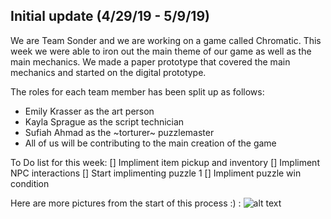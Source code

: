 ## Initial update (4/29/19 - 5/9/19)
We are Team Sonder and we are working on a game called Chromatic.
This week we were able to iron out the main theme of our game as well as the main mechanics. We made a paper prototype that covered the main mechanics and started on the digital prototype.

The roles for each team member has been split up as follows:
* Emily Krasser as the art person
* Kayla Sprague as the script technician
* Sufiah Ahmad as the ~torturer~ puzzlemaster
* All of us will be contributing to the main creation of the game

To Do list for this week:
[] Impliment item pickup and inventory
[] Impliment NPC interactions
[] Start implimenting puzzle 1
[] Impliment puzzle win condition

Here are more pictures from the start of this process :) :
![alt text](..\Images\image0.png)
